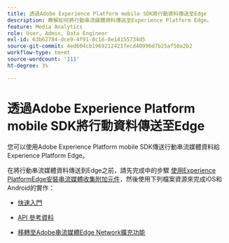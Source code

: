 ```yaml
---
title: 透過Adobe Experience Platform mobile SDK將行動資料傳送至Edge
description: 瞭解如何將行動串流媒體資料傳送至Experience Platform Edge。
feature: Media Analytics
role: User, Admin, Data Engineer
exl-id: 63b62784-dce9-4f91-8c16-8e14155734d5
source-git-commit: 4ed604cb1969212421fecd40996d7b25af50a2b2
workflow-type: tm+mt
source-wordcount: '111'
ht-degree: 3%

---
```


# 透過Adobe Experience Platform mobile SDK將行動資料傳送至Edge

您可以使用Adobe Experience Platform mobile SDK傳送行動串流媒體資料給Experience Platform Edge。

在將行動串流媒體資料傳送到Edge之前，請先完成中的步驟 [使用Experience PlatformEdge安裝串流媒體收集附加元件](/help/implementation/edge/implementation-edge.md)，然後使用下列檔案資源來完成iOS和Android的實作：

* [快速入門](https://developer.adobe.com/client-sdks/documentation/media-for-edge-network/)

* [API 參考資料](https://developer.adobe.com/client-sdks/documentation/media-for-edge-network/api-reference/)

* [移轉至Adobe串流媒體Edge Network擴充功能](https://developer.adobe.com/client-sdks/documentation/adobe-media-analytics/migration-guide/)
